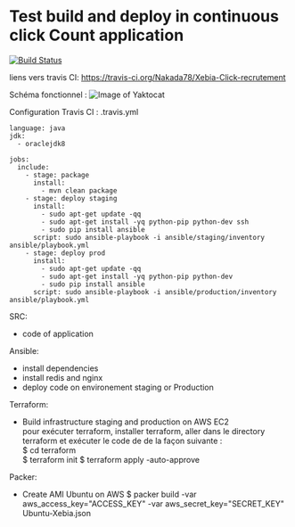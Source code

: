 # Test build and deploy in continuous click Count application

[![Build Status](https://travis-ci.org/Nakada78/Xebia-Click-recrutement.svg)](https://travis-ci.org/Nakada78/Xebia-Click-recrutement)

liens vers travis CI: https://travis-ci.org/Nakada78/Xebia-Click-recrutement  

Schéma fonctionnel : 
![Image of Yaktocat](https://image.noelshack.com/fichiers/2018/08/7/1519586217-untitled-diagram-2.jpg)  

Configuration Travis CI : .travis.yml     
  
```
language: java  
jdk:  
  - oraclejdk8  
  
jobs:  
  include:  
    - stage: package  
      install:  
        - mvn clean package  
    - stage: deploy staging  
      install:  
        - sudo apt-get update -qq  
        - sudo apt-get install -yq python-pip python-dev ssh  
        - sudo pip install ansible  
      script: sudo ansible-playbook -i ansible/staging/inventory ansible/playbook.yml  
    - stage: deploy prod  
      install:  
        - sudo apt-get update -qq  
        - sudo apt-get install -yq python-pip python-dev  
        - sudo pip install ansible  
      script: sudo ansible-playbook -i ansible/production/inventory ansible/playbook.yml     
```

SRC: 
  - code of application

Ansible:  
  - install dependencies  
  - install redis and nginx  
  - deploy code on environement staging or Production

Terraform:
  - Build infrastructure staging and production on AWS EC2  
  pour exécuter terraform, installer terraform, aller dans le directory terraform et exécuter le code de de la façon suivante :   
       $ cd terraform  
       $ terraform init
       $ terraform apply -auto-approve
	   
Packer:
  - Create AMI Ubuntu on AWS
  $ packer build  -var aws_access_key="ACCESS_KEY" -var aws_secret_key="SECRET_KEY" Ubuntu-Xebia.json
